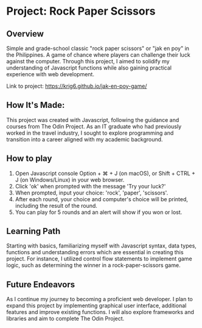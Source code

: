 # Project: Rock Paper Scissors

## Overview

Simple and grade-school classic "rock paper scissors" or "jak en poy" in the Philippines. A game of chance where players can challenge their luck against the computer. Through this project, I aimed to solidify my understanding of Javascript functions while also gaining practical experience with web development.

Link to project: https://krig6.github.io/jak-en-poy-game/

## How It's Made:

This project was created with Javascript, following the guidance and courses from The Odin Project. As an IT graduate who had previously worked in the travel industry, I sought to explore programming and transition into a career aligned with my academic background.

## How to play

1. Open Javascript console Option + ⌘ + J (on macOS), or Shift + CTRL + J (on Windows/Linux) in your web browser.
2. Click 'ok' when prompted with the message 'Try your luck?'
3. When prompted, input your choice: 'rock', 'paper', 'scissors'.
4. After each round, your choice and computer's choice will be printed, including the result of the round.
5. You can play for 5 rounds and an alert will show if you won or lost.

## Learning Path

Starting with basics, familiarizing myself with Javascript syntax, data types, functions and understanding errors which are essential in creating this project. For instance, I utilized control flow statements to implement game logic, such as determining the winner in a rock-paper-scissors game.

## Future Endeavors

As I continue my journey to becoming a proficient web developer. I plan to expand this project by implementing graphical user interface, additional features and improve existing functions. I will also explore frameworks and libraries and aim to complete The Odin Project.
